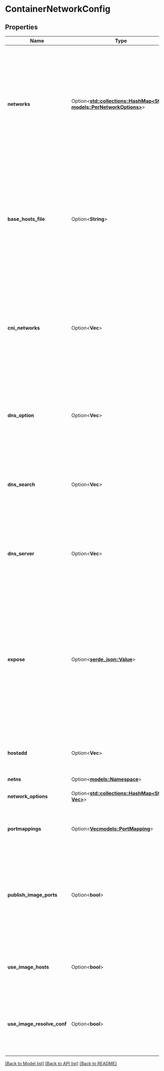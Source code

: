 # ContainerNetworkConfig

## Properties

Name | Type | Description | Notes
------------ | ------------- | ------------- | -------------
**networks** | Option<[**std::collections::HashMap<String, models::PerNetworkOptions>**](PerNetworkOptions.md)> | Map of networks names or ids that the container should join. You can request additional settings for each network, you can set network aliases, static ips, static mac address  and the network interface name for this container on the specific network. If the map is empty and the bridge network mode is set the container will be joined to the default network. Optional. | [optional]
**base_hosts_file** | Option<**String**> | BaseHostsFile is the path to a hosts file, the entries from this file are added to the containers hosts file. As special value \"image\" is allowed which uses the /etc/hosts file from within the image and \"none\" which uses no base file at all. If it is empty we should default to the base_hosts_file configuration in containers.conf. Optional. | [optional]
**cni_networks** | Option<**Vec<String>**> | CNINetworks is a list of CNI networks to join the container to. If this list is empty, the default CNI network will be joined instead. If at least one entry is present, we will not join the default network (unless it is part of this list). Only available if NetNS is set to bridge. Optional. Deprecated: as of podman 4.0 use \"Networks\" instead. | [optional]
**dns_option** | Option<**Vec<String>**> | DNSOptions is a set of DNS options that will be used in the container's resolv.conf, replacing the host's DNS options which are used by default. Conflicts with UseImageResolvConf. Optional. | [optional]
**dns_search** | Option<**Vec<String>**> | DNSSearch is a set of DNS search domains that will be used in the container's resolv.conf, replacing the host's DNS search domains which are used by default. Conflicts with UseImageResolvConf. Optional. | [optional]
**dns_server** | Option<**Vec<String>**> | DNSServers is a set of DNS servers that will be used in the container's resolv.conf, replacing the host's DNS Servers which are used by default. Conflicts with UseImageResolvConf. Optional. | [optional]
**expose** | Option<[**serde_json::Value**](.md)> | Expose is a number of ports that will be forwarded to the container if PublishExposedPorts is set. Expose is a map of uint16 (port number) to a string representing protocol i.e map[uint16]string. Allowed protocols are \"tcp\", \"udp\", and \"sctp\", or some combination of the three separated by commas. If protocol is set to \"\" we will assume TCP. Only available if NetNS is set to Bridge or Slirp, and PublishExposedPorts is set. Optional. | [optional]
**hostadd** | Option<**Vec<String>**> | HostAdd is a set of hosts which will be added to the container's etc/hosts file. Conflicts with UseImageHosts. Optional. | [optional]
**netns** | Option<[**models::Namespace**](Namespace.md)> |  | [optional]
**network_options** | Option<[**std::collections::HashMap<String, Vec<String>>**](Vec.md)> | NetworkOptions are additional options for each network Optional. | [optional]
**portmappings** | Option<[**Vec<models::PortMapping>**](PortMapping.md)> | PortBindings is a set of ports to map into the container. Only available if NetNS is set to bridge, slirp, or pasta. Optional. | [optional]
**publish_image_ports** | Option<**bool**> | PublishExposedPorts will publish ports specified in the image to random unused ports (guaranteed to be above 1024) on the host. This is based on ports set in Expose below, and any ports specified by the Image (if one is given). Only available if NetNS is set to Bridge or Slirp. Optional. | [optional]
**use_image_hosts** | Option<**bool**> | UseImageHosts indicates that /etc/hosts should not be managed by Podman, and instead sourced from the image. Conflicts with HostAdd. Optional. | [optional]
**use_image_resolve_conf** | Option<**bool**> | UseImageResolvConf indicates that resolv.conf should not be managed by Podman, but instead sourced from the image. Conflicts with DNSServer, DNSSearch, DNSOption. Optional. | [optional]

[[Back to Model list]](../README.md#documentation-for-models) [[Back to API list]](../README.md#documentation-for-api-endpoints) [[Back to README]](../README.md)


